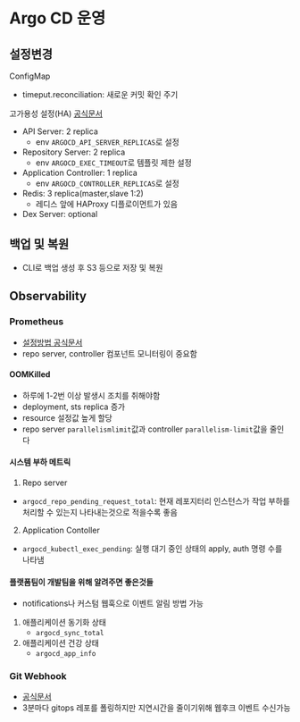 # Argo CD 운영

## 설정변경

ConfigMap

- timeput.reconciliation: 새로운 커밋 확인 주기

고가용성 설정(HA)
[공식문서](https://argo-cd.readthedocs.io/en/stable/operator-manual/high_availability/)

- API Server: 2 replica
  - env `ARGOCD_API_SERVER_REPLICAS`로 설정
- Repository Server: 2 replica
  - env `ARGOCD_EXEC_TIMEOUT`로 템플릿 제한 설정
- Application Controller: 1 replica
  - env `ARGOCD_CONTROLLER_REPLICAS`로 설정
- Redis: 3 replica(master,slave 1:2)
  - 레디스 앞에 HAProxy 디플로이먼트가 있음
- Dex Server: optional

## 백업 및 복원

- CLI로 백업 생성 후 S3 등으로 저장 및 복원

## Observability

### Prometheus

- [설정방법 공식문서](https://argo-cd.readthedocs.io/en/stable/operator-manual/metrics/)
- repo server, controller 컴포넌트 모니터링이 중요함

#### OOMKilled

- 하루에 1-2번 이상 발생시 조치를 취해야함
- deployment, sts replica 증가
- resource 설정값 높게 할당
- repo server `parallelismlimit`값과 controller `parallelism-limit`값을 줄인다

#### 시스템 부하 메트릭

1. Repo server

- `argocd_repo_pending_request_total`: 현재 레포지터리 인스턴스가 작업 부하를 처리할 수 있는지 나타내는것으로 적을수록 좋음

2. Application Contoller

- `argocd_kubectl_exec_pending`: 실행 대기 중인 상태의 apply, auth 명령 수를 나타냄

#### 플랫폼팀이 개발팀을 위해 알려주면 좋은것들

- notifications나 커스텀 웹훅으로 이벤트 알림 방법 가능

1. 애플리케이션 동기화 상태
   - `argocd_sync_total`
2. 애플리케이션 건강 상태
   - `argocd_app_info`

### Git Webhook

- [공식문서](https://argo-cd.readthedocs.io/en/stable/operator-manual/webhook/)
- 3분마다 gitops 레포를 폴링하지만 지연시간을 줄이기위해 웹후크 이벤트 수신가능
